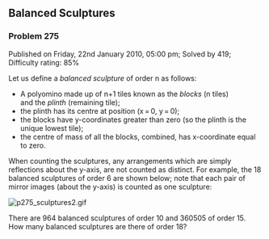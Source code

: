 Balanced Sculptures
-------------------

### Problem 275

Published on Friday, 22nd January 2010, 05:00 pm; Solved by 419;
Difficulty rating: 85%

Let us define a *balanced sculpture* of order n as follows:

-   A polyomino made up of n+1 tiles known as the *blocks* (n tiles)\
     and the *plinth* (remaining tile);
-   the plinth has its centre at position (x = 0, y = 0);
-   the blocks have y-coordinates greater than zero (so the plinth is
    the unique lowest tile);
-   the centre of mass of all the blocks, combined, has x-coordinate
    equal to zero.

When counting the sculptures, any arrangements which are simply
reflections about the y-axis, are not counted as distinct. For example,
the 18 balanced sculptures of order 6 are shown below; note that each
pair of mirror images (about the y-axis) is counted as one sculpture:

![p275\_sculptures2.gif](project/images/p275_sculptures2.gif)

There are 964 balanced sculptures of order 10 and 360505 of order 15.\
How many balanced sculptures are there of order 18?
